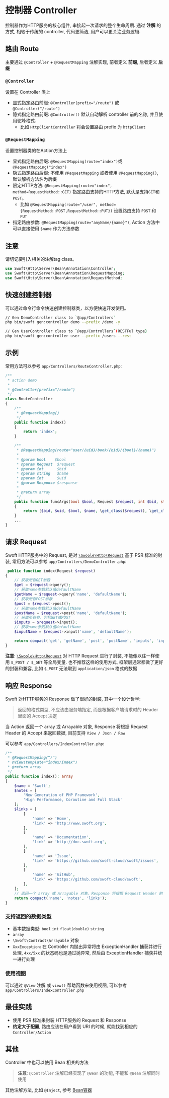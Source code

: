 # 控制器 Controller

控制器作为HTTP服务的核心组件, 串接起一次请求的整个生命周期. 通过 **注解** 的方式, 相较于传统的 controller, 代码更简洁, 用户可以更关注业务逻辑.

## 路由 Route

主要通过 `@Controller` + `@RequestMapping` 注解实现, 前者定义 **前缀**, 后者定义 **后缀**

### `@Controller`

设置在 Controller 类上

- 显式指定路由前缀: `@Controller(prefix="/route")` 或 `@Controller("/route")`
- 隐式指定路由前缀: `@Controller()` 默认自动解析 controller 前的名称, 并且使用驼峰格式.
  - 比如 `HttpClientController` 将会设置路由 prefix 为 `httpClient`

### `@RequestMapping`

设置控制器类的在Action方法上

- 显式指定路由后缀: `@RequestMapping(route="index")`或 `@RequestMapping("index")`
- 隐式指定路由后缀: 不使用 `@RequestMapping` 或者使用 `@RequestMapping()`, 默认解析方法名为后缀
- 限定HTTP方法: `@RequestMapping(route="index", method=RequestMethod::GET)` 指定路由支持的HTTP方法, 默认是支持`GET`和`POST`。
  - 比如 `@RequestMapping(route="/user", method={RequestMethod::POST,RequestMethod::PUT})` 设置路由支持 `POST` 和 `PUT`
- 指定路由参数: `@RequestMapping(route="anyName/{name}")`, Action 方法中可以直接使用 `$name` 作为方法参数

## 注意

请切记要引入相关的注解tag class。

```php
use Swoft\Http\Server\Bean\Annotation\Controller;
use Swoft\Http\Server\Bean\Annotation\RequestMapping;
use Swoft\Http\Server\Bean\Annotation\RequestMethod;
```

## 快速创建控制器

可以通过命令行命令快速创建控制器类，以方便快速开发使用。

```bash
// Gen DemoController class to `@app/Controllers`
php bin/swoft gen:controller demo --prefix /demo -y

// Gen UserController class to `@app/Controllers`(RESTFul type)
php bin/swoft gen:controller user --prefix /users --rest
```

## 示例

常用方法可以参考 `app/Controllers/RouteController.php`:

```php
/**
 * action demo
 *
 * @Controller(prefix="/route")
 */
class RouteController
{
    /**
     * @RequestMapping()
     */
    public function index()
    {
        return 'index';
    }

    /**
     * @RequestMapping(route="user/{uid}/book/{bid}/{bool}/{name}")
     *
     * @param bool    $bool
     * @param Request  $request
     * @param int      $bid
     * @param string   $name
     * @param int      $uid
     * @param Response $response
     *
     * @return array
     */
    public function funcArgs(bool $bool, Request $request, int $bid, string $name, int $uid, Response $response)
    {
        return [$bid, $uid, $bool, $name, \get_class($request), \get_class($response)];
    }
    ...
}
```

## 请求 Request

Swoft HTTP服务中的 Request, 是对 [`\Swoole\Http\Request`](https://wiki.swoole.com/wiki/page/328.html) 基于 PSR 标准的封装, 常用方法可以参考 `app/Controllers/DemoController.php`:

```php
 public function index(Request $request)
{
    // 获取所有GET参数
    $get = $request->query();
    // 获取name参数默认值defaultName
    $getName = $request->query('name', 'defaultName');
    // 获取所有POST参数
    $post = $request->post();
    // 获取name参数默认值defaultName
    $postName = $request->post('name', 'defaultName');
    // 获取所有参，包括GET或POST
    $inputs = $request->input();
    // 获取name参数默认值defaultName
    $inputName = $request->input('name', 'defaultName');

    return compact('get', 'getName', 'post', 'postName', 'inputs', 'inputName');
}
```

**注意**: [`\Swoole\Http\Request`](https://wiki.swoole.com/wiki/page/328.html) 对 HTTP Request 进行了封装, 不能像以往一样使用 `$_POST / $_GET` 等全局变量. 也不推荐这样的使用方式, 框架层通常都做了更好的封装和兼容, 比如 `$_POST` 无法取到 `application/json` 格式的数据

## 响应 Response

Swoft 对HTTP服务的 Response 做了很好的封装, 其中一个设计哲学:

> 返回的格式类型, 不应该由服务端指定, 而是根据客户端请求时的 Header 里面的 Accept 决定

当 Action 返回一个 array 或 Arrayable 对象, Response 将根据 Request Header 的 Accept 来返回数据, 目前支持 `View / Json / Raw`

可以参考 `app/Controllers/IndexController.php`:

```php
/**
 * @RequestMapping("/")
 * @View(template="index/index")
 * @return array
 */
public function index(): array
{
    $name = 'Swoft';
    $notes = [
        'New Generation of PHP Framework',
        'Hign Performance, Coroutine and Full Stack'
    ];
    $links = [
        [
            'name' => 'Home',
            'link' => 'http://www.swoft.org',
        ],
        [
            'name' => 'Documentation',
            'link' => 'http://doc.swoft.org',
        ],
        [
            'name' => 'Issue',
            'link' => 'https://github.com/swoft-cloud/swoft/issues',
        ],
        [
            'name' => 'GitHub',
            'link' => 'https://github.com/swoft-cloud/swoft',
        ],
    ];
    // 返回一个 array 或 Arrayable 对象，Response 将根据 Request Header 的 Accept 来返回数据，目前支持 View, Json, Raw
    return compact('name', 'notes', 'links');
}
```

### 支持返回的数据类型

- 基本数据类型: `bool` `int` `float(double)` `string`
- `array`
- `\Swoft\Contract\Arrayable` 对象
- `XxxException`: 在 Controller 内抛出异常将由 ExceptionHandler 捕获并进行处理, `4xx/5xx` 的状态码也是通过抛异常, 然后由 ExceptionHandler 捕获并统一进行处理

### 使用视图

可以通过 `@View` 注解 或 `view()` 帮助函数来使用视图, 可以参考 `app/Controllers/IndexController.php`

## 最佳实践

- 使用 PSR 标准来封装 HTTP服务的 Request 和 Response
- **约定大于配置**, 路由应该在用户看到 URI 的时候, 就能找到相应的 `Controller/Action`

## 其他

Controller 中也可以使用 Bean 相关的方法

> **注意**: `@Controller` 注解已经实现了 `@Bean` 的功能, 不能和 `@Bean` 注解同时使用

其他注解方法, 比如 `@Inject`, 参考 [Bean容器](../core/container.md)
